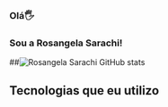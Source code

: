 ### Olá🖐
### Sou a Rosangela Sarachi!
##![Rosangela Sarachi GitHub stats](https://github-readme-stats.vercel.app/api?username=RosangelaSarachi&show_icons=true&theme=cobalt)
## Tecnologias que eu utilizo
